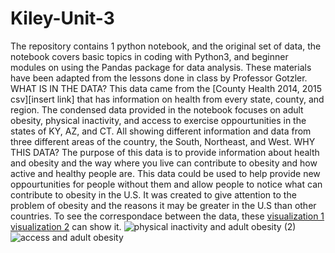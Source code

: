 # Kiley-Unit-3
The repository contains 1 python notebook, and the original set of data, the notebook covers basic topics in coding with Python3, and beginner modules on using the Pandas package for data analysis. These materials have been adapted from the lessons done in class by Professor Gotzler. 
WHAT IS IN THE DATA?
This data came from the [County Health 2014, 2015 csv][insert link] that has information on health from every state, county, and region. The condensed data provided in the notebook focuses on adult obesity, physical inactivity, and access to exercise oppourtunities in the states of KY, AZ, and CT. All showing different information and data from three different areas of the country, the South, Northeast, and West. 
WHY THIS DATA?
The purpose of this data is to provide information about health and obesity and the way where you live can contribute to obesity and how active and healthy people are. This data could be used to help provide new oppourtunities for people without them and allow people to notice what can contribute to obesity in the U.S. It was created to give attention to the problem of obesity and the reasons it may be greater in the U.S than other countries. To see the correspondace between the data, these [visualization 1](https://public.flourish.studio/visualisation/11890298/) [visualization 2]( https://public.flourish.studio/visualisation/11890409/) can show it.
![physical inactivity and adult obesity (2)](https://user-images.githubusercontent.com/118200338/203121253-900c21c2-ab62-418e-99e5-d88be177aa23.png)
![access and adult obesity](https://user-images.githubusercontent.com/118200338/203121559-37fbc786-8278-4bcc-8f14-b6a70ec4e72e.png)
